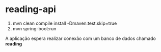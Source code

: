 # reading-api

1. mvn clean compile install -Dmaven.test.skip=true
1. mvn spring-boot:run

A aplicação espera realizar conexão com um banco de dados chamado **reading**
